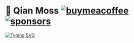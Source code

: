 # 👋 Qian Moss [![buymeacoffee](https://img.shields.io/badge/Buy%20Me%20a%20Coffee-%E2%9D%A4-%237b3fe4.svg?&logo=buymeacoffee&logoColor=white&labelColor=181717&style=flat-square)](https://github.com/sponsors/qianmoss) [![sponsors](https://img.shields.io/badge/Sponsor-%E2%9D%A4-%23db61a2.svg?&logo=github&logoColor=white&labelColor=181717&style=flat-square)](https://github.com/sponsors/qianmoss)

[![Typing SVG](https://readme-typing-svg.demolab.com?font=Fira+Code&size=28&duration=900&pause=2000&color=B9BCFF&background=FFFFFF00&multiline=true&width=435&height=110&lines=Founder+at+Cartian;Cyber+Security+Expert;Full-Stack+Developer)](https://git.io/typing-svg)
